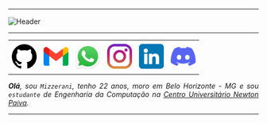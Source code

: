 -----

<div>
<img align="center" alt="Header" src="https://github.com/Mizzerani/Mizzerani/assets/164261517/d03bf22b-d1a1-47aa-9d77-af2dc6b5c9e8"/>
</div>

-----

<div align="center">
<table>
<tr>
 <td align="center" colspan="11"></td>
</tr> 
<tr>
<td><a href="https://github.com/Mizzerani" target="_blank"><img src="https://github.com/Mizzerani/Mizzerani/blob/main/img/github.png?raw=true" width="50px" height="50px"/></a>
</td>
<td><a href="mailto:carneirosilvamatheus@gmail.com" target="_blank"><img src="https://github.com/Mizzerani/Mizzerani/blob/main/img/gmail.png?raw=true" width="50px" height="50px"/></a>
</td>
<td><a href="https://wa.me/5531990640669" target="_blank"><img src="https://github.com/Mizzerani/Mizzerani/blob/main/img/whatsapp.png?raw=true" width="50px" height="50px"/></a>
</td>
<td><a href="https://www.instagram.com/Mizzerani/" target="_blank"><img src="https://github.com/Mizzerani/Mizzerani/blob/main/img/instagram.png?raw=true" width="50px" height="50px"/></a>
</td>
<td><a href="https://www.linkedin.com/in/Mizzerani/" target="_blank"><img src="https://github.com/Mizzerani/Mizzerani/blob/main/img/linkedin.png?raw=true" width="50px" height="50px"/></a>
</td>
<td><a href="https://discordapp.com/users/959151773728251914" target="_blank"><img src="https://github.com/Mizzerani/Mizzerani/blob/main/img/discord.png?raw=true" width="50px" height="50px"/></a>
</td>
</tr>
<tr>
 <td align="center" colspan="11"></td>
</tr> 
</table>

</div>
<div align="justify">
<i><b>Olá</b>, sou <code>Mizzerani</code>, tenho 22 anos, moro em Belo Horizonte - MG e sou <code>estudante</code> de Engenharia da Computação na <a href="https://newtonpaiva.br/" target="_blank">Centro Universitário Newton Paiva</a>.
 
-----
